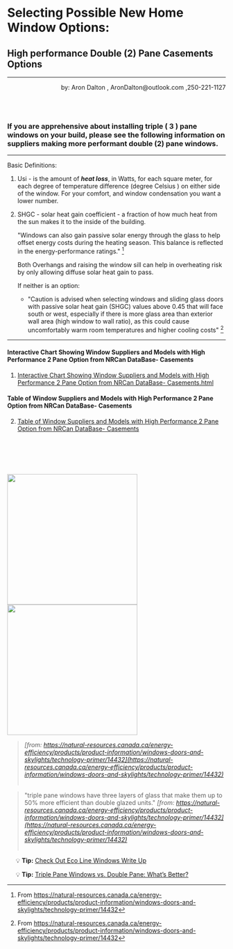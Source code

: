 # Selecting Possible New Home Window Options:  

## High performance Double (2) Pane Casements Options

___

<p align="right">by: Aron Dalton   , AronDalton@outlook.com  ,250-221-1127</p>
                                                                                     
<br/><br/>

### If you are apprehensive about installing triple ( 3 ) pane windows on your build, please see the following information on suppliers making more performant double (2) pane windows.

---

Basic Definitions:
1. Usi - is the amount of **_heat loss_**, in Watts, for each square meter, for each degree of temperature difference  (degree Celsius ) on either side of the window.  For your comfort, and window condensation you want a lower number. 
2. SHGC - solar heat gain coefficient - a fraction of how much heat from the sun makes it to the inside of the building.
   
   "Windows can also gain passive solar energy through the glass to help offset energy costs during the heating season. This balance is reflected in the energy-performance ratings." [^1]
		
   Both Overhangs and raising the window sill can help in overheating risk by only allowing diffuse solar heat gain to pass.
   
   If neither is an option:
   * "Caution is advised when selecting windows and sliding glass doors with passive solar heat gain (SHGC) values above 0.45 that will face south or west, especially if there is more glass area than exterior wall area (high window to wall ratio), as this could cause uncomfortably warm room temperatures and higher cooling costs" [^1]

___

[^1]: From <https://natural-resources.canada.ca/energy-efficiency/products/product-information/windows-doors-and-skylights/technology-primer/14432> 


#### Interactive Chart Showing Window Suppliers and Models with High Performance 2 Pane Option from NRCan DataBase- Casements
1. [ Interactive Chart Showing Window Suppliers and Models with High Performance 2 Pane Option from NRCan DataBase- Casements.html ]( https://aron-dalton.github.io/Window-Suppliers-and-Models-with-high-performance-2-Pane-option-from-NRCan-DataBase--Casements/Window%20Suppliers%20and%20Models%20with%20high%20performance%202%20Pane%20option%20from%20NRCan%20DataBase-%20Casements.html )

#### Table of Window Suppliers and Models with High Performance 2 Pane Option from NRCan DataBase- Casements
2. [ Table of Window Suppliers and Models with High Performance 2 Pane Option from NRCan DataBase- Casements ]( https://1drv.ms/x/s!Au08A3tgUBgDkdhs4yFUkZ_0j7Gu5w?e=tqeSjM&nav=MTVfezAwMDAwMDAwLTAwMDEtMDAwMC0wMDAwLTAwMDAwMDAwMDAwMH0 )

<br/><br/>
<br/><br/>


<img src="https://natural-resources.canada.ca/sites/nrcan/files/energy/products/categories/fenestration/FeaturesTypical_EE_Commercial_Window_en.jpg"  height="300"/>  <img src="https://natural-resources.canada.ca/sites/nrcan/files/energy/products/categories/fenestration/FeaturesTypical_EE_Residential_Window_en.jpg" height="300" />  

> *[from: https://natural-resources.canada.ca/energy-efficiency/products/product-information/windows-doors-and-skylights/technology-primer/14432](https://natural-resources.canada.ca/energy-efficiency/products/product-information/windows-doors-and-skylights/technology-primer/14432)*
<br/><br/>

>  "triple pane windows have three layers of glass that make them up to 50% more efficient than double glazed units."
> *[from: https://natural-resources.canada.ca/energy-efficiency/products/product-information/windows-doors-and-skylights/technology-primer/14432](https://natural-resources.canada.ca/energy-efficiency/products/product-information/windows-doors-and-skylights/technology-primer/14432)*
<br/><br/>


&nbsp;&nbsp;&nbsp;&nbsp;  :bulb: **Tip:** [ Check Out Eco Line Windows Write Up](https://www.ecolinewindows.ca/features-and-option/energy-efficiency/)

&nbsp;&nbsp;&nbsp;&nbsp;  :bulb: **Tip:** [ Triple Pane Windows vs. Double Pane: What’s Better?](https://www.ecolinewindows.ca/triple-pane-windows-vs-double-pane-window-features-and-comparison/)


